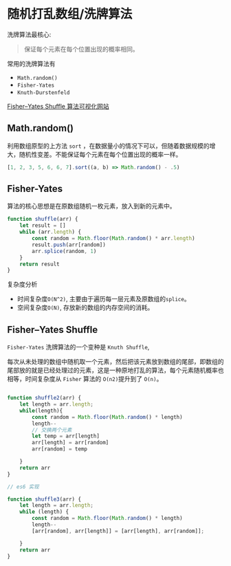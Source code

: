 # 随机打乱数组/洗牌算法

洗牌算法最核心:

> 保证每个元素在每个位置出现的概率相同。

常用的洗牌算法有

* `Math.random()`
* `Fisher-Yates`
* `Knuth-Durstenfeld`

[Fisher–Yates Shuffle 算法可视化网站](https://bost.ocks.org/mike/shuffle/)

## Math.random()

利用数组原型的上方法 `sort` ，在数据量小的情况下可以，但随着数据规模的增大，随机性变差。不能保证每个元素在每个位置出现的概率一样。

```js
[1, 2, 3, 5, 6, 6, 7].sort((a, b) => Math.random() - .5)
```

## Fisher-Yates

算法的核心思想是在原数组随机一枚元素，放入到新的元素中。

```js
function shuffle(arr) {
    let result = []
    while (arr.length) {
        const random = Math.floor(Math.random() * arr.length)
        result.push(arr[random])
        arr.splice(random, 1)
    }
    return result
}
```

复杂度分析

* 时间复杂度`O(N^2)`, 主要由于遍历每一层元素及原数组的`splice`。
* 空间复杂度`O(N)`, 存放新的数组的内存空间的消耗。

## Fisher–Yates Shuffle

`Fisher-Yates` 洗牌算法的一个变种是 `Knuth Shuffle`,

每次从未处理的数组中随机取一个元素，然后把该元素放到数组的尾部，即数组的尾部放的就是已经处理过的元素，这是一种原地打乱的算法，每个元素随机概率也相等，时间复杂度从 `Fisher` 算法的 `O(n2)`提升到了 `O(n)`。

```js

function shuffle2(arr) {
    let length = arr.length;
    while(length){
        const random = Math.floor(Math.random() * length)
        length--
        // 交换两个元素
        let temp = arr[length]
        arr[length] = arr[random]
        arr[random] = temp

    }
    return arr
}

// es6 实现

function shuffle3(arr) {
    let length = arr.length;
    while (length) {
        const random = Math.floor(Math.random() * length)
        length--
        [arr[random], arr[length]] = [arr[length], arr[random]];

    }
    return arr
}
```
